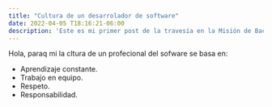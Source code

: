 ```yaml
---
title: "Cultura de un desarrolador de software"
date: 2022-04-05 T18:16:21-06:00
description: 'Este es mi primer post de la travesía en la Misión de Backend con Node JS de Launch X.'
---
```


Hola, paraq mi la cltura de un profecional del sofware se basa en:

- Aprendizaje constante.
- Trabajo en equipo.
- Respeto.
- Responsabilidad.
